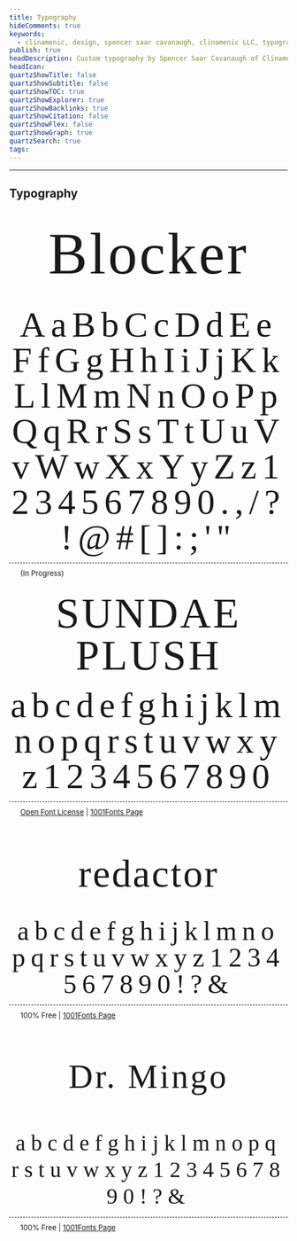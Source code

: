 ```yaml
---
title: Typography
hideComments: true
keywords:
  - clinamenic, design, spencer saar cavanaugh, clinamenic LLC, typography, font design
publish: true
headDescription: Custom typography by Spencer Saar Cavanaugh of Clinamenic LLC.
headIcon:
quartzShowTitle: false
quartzShowSubtitle: false
quartzShowTOC: true
quartzShowExplorer: true
quartzShowBacklinks: true
quartzShowCitation: false
quartzShowFlex: false
quartzShowGraph: true
quartzSearch: true
tags:
---
```


---

<style>
  

  .center{
    h2 {
      text-align: center !important;
      justify-content: center !important;
      transform: translateX(1.25rem);
      font-weight: 300;
      font-size: 1.75rem;
      padding-bottom: 1rem;
    }
  }

  .font-box{
    border: 1px solid white;
    border-radius: 10px;
    background-color: var(--lightgray);
    overflow: hidden;
}
</style>

## Typography

<div class="gallery1">
  <div class="text-box" style="background-color: var(--lightgray)">
    <p
      class="font-title"
      style="
        display: flex;
        color: var(--dark);
        font-family: Blocker;
        font-size: clamp(3rem, calc(3rem + 6vw), 10rem);
        flex-direction: column;
        text-align: center;
        align-items: center; 
        justify-content: center; 
        letter-spacing: 4px;
        height: 10rem;
        line-height: 3rem;
        margin: 0rem 0rem 1rem 0rem;
      "
    >
      Blocker
    </p>
    <p
      style="
        color: var(--dark);
        animation-duration: 70s;
        font-family: Blocker;
        font-size: 4rem;
        letter-spacing: 10px;
        line-height: 4rem;
        text-align: center;
        margin: 0rem;
      "
    >
      AaBbCcDdEeFfGgHhIiJjKkLlMmNnOoPpQqRrSsTtUuVvWwXxYyZz1234567890.,/?!@#[]:;'"
    </p>
    <p
      style="
        color: var(--dark);
        padding: 10px;
        padding-left: 20px;
        font-size: small;
        border-top: 1px dashed black;
      "
    >
      (In Progress)
    </p>
  </div>

  <div class="text-box" style="background-color: var(--lightgray)">
    <p
      class="font-title"
      style="
        display: flex;
        color: var(--dark);
        font-family: SundaePlush;
        font-size: clamp(3rem, calc(3rem + 3vw), 5rem);
        flex-direction: column;
        text-align: center;
        align-items: center; 
        justify-content: center; 
        height: 10rem;
        letter-spacing: 4px;
        line-height: clamp(3rem, calc(3rem + 3vw), 5rem);
        margin: 0rem 0rem 1rem 0rem;
      "
    >
      SUNDAE PLUSH
    </p>
    <p
      style="
        color: var(--dark);
        animation-duration: 40s;
        font-family: SundaePlush;
        font-size: 4rem;
        letter-spacing: 10px;
        text-align: center;
        line-height: 4rem;
        margin: 0rem;
      "
    >
      abcdefghijklmnopqrstuvwxyz1234567890
    </p>
    <p
      style="
        color: var(--dark);
        padding: 10px;
        padding-left: 20px;
        font-size: small;
        border-top: 1px dashed black;
      "
    >
      <a
        href="https://scripts.sil.org/cms/scripts/page.php?site_id=nrsi&id=ofl"
        style="color: var(--dark)"
        >Open Font License</a
      >
      |
      <a
        href="https://www.1001fonts.com/sundae-plush-font.html"
        style="color: var(--dark)"
        >1001Fonts Page</a
      >
    </p>
  </div>

  <div class="text-box" style="background-color: var(--lightgray)">
    <p
      class="font-title"
      style="
        display: flex;
        color: var(--dark);
        font-family: Redactor;
        font-size: clamp(2rem, calc(2rem + 4vw), 6rem);
        flex-direction: column;
        text-align: center;
        align-items: center; 
        justify-content: center; 
        letter-spacing: 3px;
        height: 10rem;
        line-height: 3rem;
        margin: 0rem
      "
    >
      redactor
    </p>
    <p
      style="
        color: var(--dark);
        font-family: Redactor;
        font-size: 3rem;
        letter-spacing: 10px;
        animation-duration: 40s;
        text-align: center;
        margin: 0rem;
        line-height: 3rem;
      "
    >
      abcdefghijklmnopqrstuvwxyz1234567890!?&
    </p>
    <p
      style="
        color: var(--dark);
        padding: 10px;
        padding-left: 20px;
        font-size: small;
        border-top: 1px dashed black;
      "
    >
      100% Free |
      <a
        href="https://www.1001fonts.com/redactor-font.html"
        style="color: var(--dark)"
        >1001Fonts Page</a
      >
    </p>
  </div>

  <div class="text-box" style="background-color: var(--lightgray)">
    <p
      class="font-title"
      style="
        display: flex;
        color: var(--dark);
        font-family: DoctorMingo;
        font-size: clamp(2rem, calc(2rem + 3vw), 6rem);
        flex-direction: column;
        text-align: center;
        align-items: center; 
        justify-content: center; 
        letter-spacing: 4px;
        height: 10rem;
        line-height: 3rem;
        margin: 0rem 0rem 1rem 0rem;
      "
    >
      Dr. Mingo
    </p>
    <p
      style="
        color: var(--dark);
        font-family: DoctorMingo;
        font-size: 2.5rem;
        line-height: 3rem;
        letter-spacing: 10px;
        text-align: center;
        margin: 0rem;
      "
    >
      abcdefghijklmnopqrstuvwxyz1234567890!?&
    </p>
    <p
      style="
        color: var(--dark);
        padding: 10px;
        padding-left: 20px;
        font-size: small;
        border-top: 1px dashed black;
      "
    >
      100% Free |
      <a
        href="https://www.1001fonts.com/dr-mingo-font.html"
        style="color: var(--dark)"
        >1001Fonts Page</a
      >
    </p>
  </div>
</div>

